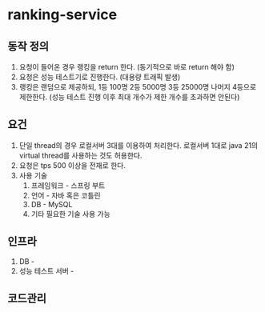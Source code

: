 # ranking-service

## 동작 정의
1. 요청이 들어온 경우 랭킹을 return 한다. (동기적으로 바로 return 해야 함)
2. 요청은 성능 테스트기로 진행한다. (대용량 트래픽 발생)
3. 랭킹은 랜덤으로 제공하되, 1등 100명 2등 5000명 3등 25000명 나머지 4등으로 제한한다. (성능 테스트 진행 이후 최대 개수가 제한 개수를 초과하면 안된다)


## 요건
1. 단일 thread의 경우 로컬서버 3대를 이용하여 처리한다. 로컬서버 1대로 java 21의 virtual thread를 사용하는 것도 허용한다.
2. 요청은 tps 500 이상을 전재로 한다.
3. 사용 기술
    1. 프레임워크 - 스프링 부트
    2. 언어 - 자바 혹은 코틀린
    3. DB - MySQL
    4. 기타 필요한 기술 사용 가능

## 인프라
1. DB -
2. 성능 테스트 서버 - 

## 코드관리
